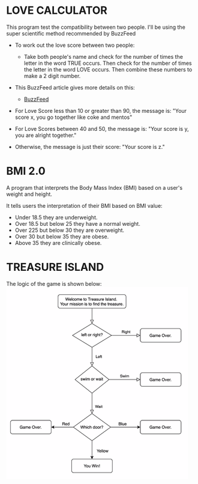 # LOVE CALCULATOR

This program test the compatibility between two people. I'll be using the super scientific method recommended by BuzzFeed

* To work out the love score between two people:
  * Take both people's name and check for the number of times the letter in the word TRUE occurs. Then check for the number of times the letter in the word LOVE occurs. Then combine these numbers to make a 2 digit number.
* This BuzzFeed article gives more details on this:
  * <a href="https://www.buzzfeed.com/">BuzzFeed</a>


* For Love Score less than 10 or greater than 90, the message is:
"Your score x, you go together like coke and mentos"

* For Love Scores between 40 and 50, the message is:
"Your score is y, you are alright together."

* Otherwise, the message is just their score:
"Your score is z."


# BMI 2.0

A program that interprets the Body Mass Index (BMI) based on a user's weight and height.

It tells users the interpretation of their BMI based on BMI value:
 * Under 18.5 they are underweight.
 * Over 18.5 but below 25 they have a normal weight.
 * Over 225 but below 30 they are overweight.
 * Over 30 but below 35 they are obese.
 * Above 35 they are clinically obese.


# TREASURE ISLAND

The logic of the game is shown below:
![img.png](img.png)